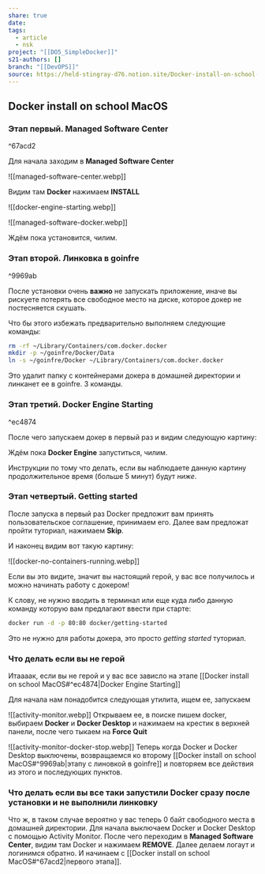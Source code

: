 ```yaml
---
share: true
date: 
tags:
  - article
  - nsk
project: "[[DO5_SimpleDocker]]"
s21-authors: []
branch: "[[DevOPS]]"
source: https://held-stingray-d76.notion.site/Docker-install-on-school-iMacs-f1efffc97288411fa27194970a07730e
---
```


## Docker install on school MacOS
### Этап первый. Managed Software Center

^67acd2

Для начала заходим в **Managed Software Center**

![[managed-software-center.webp]]

Видим там **Docker** нажимаем **INSTALL**

![[docker-engine-starting.webp]]

![[managed-software-docker.webp]]

Ждём пока установится, чилим.

### Этап второй. Линковка в goinfre

^9969ab

После установки очень **важно** не запускать приложение, иначе вы рискуете потерять все свободное место на диске, которое докер не постесняется скушать.

Что бы этого избежать предварительно выполняем следующие команды:

```bash
rm -rf ~/Library/Containers/com.docker.docker
mkdir -p ~/goinfre/Docker/Data
ln -s ~/goinfre/Docker ~/Library/Containers/com.docker.docker

```

Это удалит папку с контейнерами докера в домашней директории и линканет ее в goinfre. 3 команды.

### Этап третий. Docker Engine Starting

^ec4874

После чего запускаем докер в первый раз и видим следующую картину:

Ждём пока **Docker Engine** запуститься, чилим.

Инструкции по тому что делать, если вы наблюдаете данную картину продолжительное время (больше 5 минут) будут _ниже_.

### Этап четвертый. Getting started

После запуска в первый раз Docker предложит вам принять пользовательское соглашение, принимаем его. Далее вам предложат пройти туториал, нажимаем **Skip**.

И наконец видим вот такую картину:

![[docker-no-containers-running.webp]]

Если вы это видите, значит вы настоящий герой, у вас все получилось и можно начинать работу с докером!

К слову, не нужно вводить в терминал или еще куда либо данную команду которую вам предлагают ввести при старте:

```bash
docker run -d -p 80:80 docker/getting-started
```

Это не нужно для работы докера, это просто _getting started_ туториал.

### Что делать если вы не герой

Итаааак, если вы не герой и у вас все зависло на этапе [[Docker install on school MacOS#^ec4874|Docker Engine Starting]]

Для начала нам понадобится следующая утилита, ищем ее, запускаем

![[activity-monitor.webp]]
Открываем ее, в поиске пишем docker, выбираем **Docker** и **Docker Desktop** и нажимаем на крестик в верхней панели, после чего тыкаем на **Force Quit**

![[activity-monitor-docker-stop.webp]]
Теперь когда Docker и Docker Desktop выключены, возвращаемся ко второму [[Docker install on school MacOS#^9969ab|этапу с линовкой в goinfre]] и повторяем все действия из этого и последующих пунктов.

### Что делать если вы все таки запустили Docker сразу после установки и не выполнили линковку

Что ж, в таком случае вероятно у вас теперь 0 байт свободного места в домашней директории. Для начала выключаем Docker и Docker Desktop с помощью Activity Monitor. После чего переходим в **Managed Software Center**, видим там Docker и нажимаем **REMOVE**. Далее делаем логаут и логинимся обратно. И начинаем с [[Docker install on school MacOS#^67acd2|первого этапа]].
